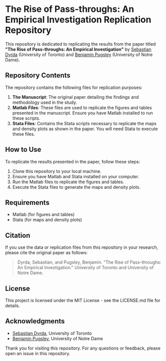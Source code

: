 # The Rise of Pass-throughs: An Empirical Investigation Replication Repository

This repository is dedicated to replicating the results from the paper titled **"The Rise of Pass-throughs: An Empirical Investigation"** by [Sebastian Dyrda](https://www.dyrda.info/) (University of Toronto) and [Benjamin Pugsley](https://www.benjaminpugsley.com/) (University of Notre Dame).

## Repository Contents

The repository contains the following files for replication purposes:

1. **The Manuscript**: The original paper detailing the findings and methodology used in the study.
2. **Matlab Files**: These files are used to replicate the figures and tables presented in the manuscript. Ensure you have Matlab installed to run these scripts.
3. **Stata Files**: Contains the Stata scripts necessary to replicate the maps and density plots as shown in the paper. You will need Stata to execute these files.

## How to Use

To replicate the results presented in the paper, follow these steps:

1. Clone this repository to your local machine.
2. Ensure you have Matlab and Stata installed on your computer.
3. Run the Matlab files to replicate the figures and tables.
4. Execute the Stata files to generate the maps and density plots.

## Requirements

- Matlab (for figures and tables)
- Stata (for maps and density plots)

## Citation

If you use the data or replication files from this repository in your research, please cite the original paper as follows:

> Dyrda, Sebastian, and Pugsley, Benjamin. "The Rise of Pass-throughs: An Empirical Investigation." University of Toronto and University of Notre Dame.

## License

This project is licensed under the MIT License - see the LICENSE.md file for details.

## Acknowledgments

- [Sebastian Dyrda](https://www.dyrda.info/), University of Toronto
- [Benjamin Pugsley](https://www.benjaminpugsley.com/), University of Notre Dame

Thank you for visiting this repository. For any questions or feedback, please open an issue in this repository.
